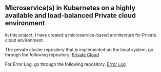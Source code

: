 ##  Microservice(s) in Kubernetes on a highly available and load-balanced Private cloud environment 

In this project, I have created a microservice-based architecture for Private cloud environment.

The private cluster repository that is implemented on the local system, go through the following repository.
[Private Cloud](Private_cloud)  

For Error Log, go through the following repository.
[Error Log](Error_log)